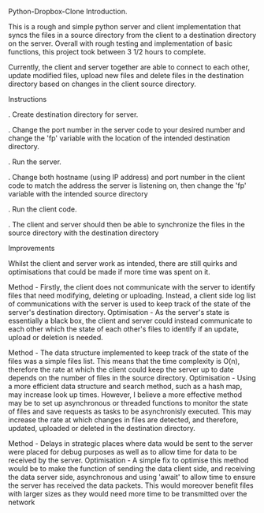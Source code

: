 Python-Dropbox-Clone
Introduction.

This is a rough and simple python server and client implementation that syncs the files in a source directory from the client to a destination directory on the server. Overall with rough testing and implementation of basic functions, this project took between 3 1/2 hours to complete.

Currently, the client and server together are able to connect to each other, update modified files, upload new files and delete files in the destination directory based on changes in the client source directory.

Instructions

. Create destination directory for server.

. Change the port number in the server code to your desired number and change the 'fp' variable with the location of the intended destination directory.

. Run the server.

. Change both hostname (using IP address) and port number in the client code to match the address the server is listening on, then change the 'fp' variable with the intended source directory

. Run the client code.

. The client and server should then be able to synchronize the files in the source directory with the destination directory

Improvements

Whilst the client and server work as intended, there are still quirks and optimisations that could be made if more time was spent on it.

Method - Firstly, the client does not communicate with the server to identify files that need modifying, deleting or uploading. Instead, a client side log list of communications with the server is used to keep track of the state of the server's destination directory. Optimisation - As the server's state is essentially a black box, the client and server could instead communicate to each other which the state of each other's files to identify if an update, upload or deletion is needed.

Method - The data structure implemented to keep track of the state of the files was a simple files list. This means that the time complexity is O(n), therefore the rate at which the client could keep the server up to date depends on the number of files in the source directory. Optimisation - Using a more efficient data structure and search method, such as a hash map, may increase look up times. However, I believe a more effective method may be to set up asynchronous or threaded functions to monitor the state of files and save requests as tasks to be asynchronisly executed. This may increase the rate at which changes in files are detected, and therefore, updated, uploaded or deleted in the destination directory.

Method - Delays in strategic places where data would be sent to the server were placed for debug purposes as well as to allow time for data to be received by the server. Optimisation - A simple fix to optimise this method would be to make the function of sending the data client side, and receiving the data server side, asynchronous and using 'await' to allow time to ensure the server has received the data packets. This would moreover benefit files with larger sizes as they would need more time to be transmitted over the network
